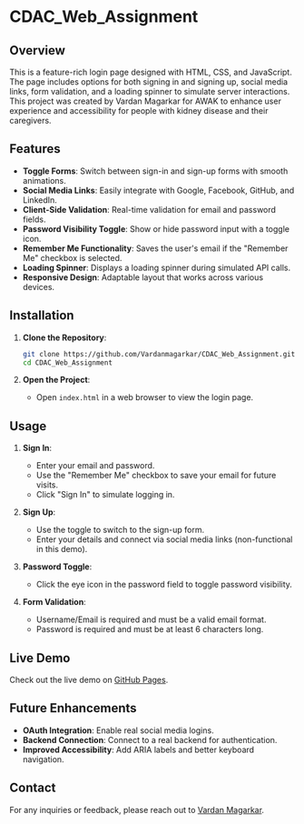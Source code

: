 # CDAC_Web_Assignment

## Overview
This is a feature-rich login page designed with HTML, CSS, and JavaScript. The page includes options for both signing in and signing up, social media links, form validation, and a loading spinner to simulate server interactions. This project was created by Vardan Magarkar for AWAK to enhance user experience and accessibility for people with kidney disease and their caregivers.

## Features

- **Toggle Forms**: Switch between sign-in and sign-up forms with smooth animations.
- **Social Media Links**: Easily integrate with Google, Facebook, GitHub, and LinkedIn.
- **Client-Side Validation**: Real-time validation for email and password fields.
- **Password Visibility Toggle**: Show or hide password input with a toggle icon.
- **Remember Me Functionality**: Saves the user's email if the "Remember Me" checkbox is selected.
- **Loading Spinner**: Displays a loading spinner during simulated API calls.
- **Responsive Design**: Adaptable layout that works across various devices.

## Installation

1. **Clone the Repository**:
    ```bash
    git clone https://github.com/Vardanmagarkar/CDAC_Web_Assignment.git
    cd CDAC_Web_Assignment
    ```

2. **Open the Project**:
    - Open `index.html` in a web browser to view the login page.

## Usage

1. **Sign In**:
   - Enter your email and password.
   - Use the "Remember Me" checkbox to save your email for future visits.
   - Click "Sign In" to simulate logging in.

2. **Sign Up**:
   - Use the toggle to switch to the sign-up form.
   - Enter your details and connect via social media links (non-functional in this demo).

3. **Password Toggle**:
   - Click the eye icon in the password field to toggle password visibility.

4. **Form Validation**:
   - Username/Email is required and must be a valid email format.
   - Password is required and must be at least 6 characters long.

## Live Demo

Check out the live demo on [GitHub Pages](https://vardanmagarkar.github.io/CDAC_Web_Assignment/).

## Future Enhancements

- **OAuth Integration**: Enable real social media logins.
- **Backend Connection**: Connect to a real backend for authentication.
- **Improved Accessibility**: Add ARIA labels and better keyboard navigation.

## Contact

For any inquiries or feedback, please reach out to [Vardan Magarkar](mailto:vardanmagarkar.10@gmail.com).
